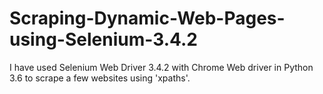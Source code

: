 # Scraping-Dynamic-Web-Pages-using-Selenium-3.4.2
I have used Selenium Web Driver 3.4.2 with Chrome Web driver in Python 3.6 to scrape a few websites using 'xpaths'.
